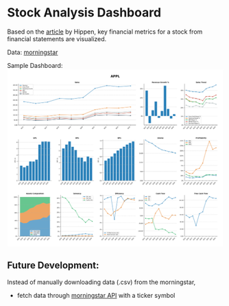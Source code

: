 # Stock Analysis Dashboard

Based on the [article](https://note.com/hippen/n/n2efff0f81e78) by Hippen, key financial metrics for a stock from financial statements are visualized.

Data: [morningstar](https://www.morningstar.com/)

Sample Dashboard:
![](./results/2025-05-16/dashboard_APPL_20250516_04_01_02.png)

## Future Development:

Instead of manually downloading data (.csv) from the morningstar,
* fetch data through [morningstar API](https://developer.morningstar.com/direct-web-services/documentation/direct-web-services/documents/api-reference) with a ticker symbol
